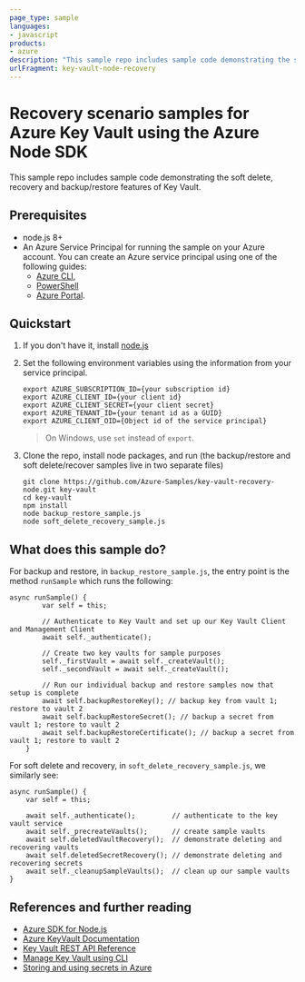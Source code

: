 ```yaml
---
page_type: sample
languages:
- javascript
products:
- azure
description: "This sample repo includes sample code demonstrating the soft delete, recovery and backup/restore features of Key Vault."
urlFragment: key-vault-node-recovery
---
```


# Recovery scenario samples for Azure Key Vault using the Azure Node SDK

This sample repo includes sample code demonstrating the soft delete, recovery and backup/restore features of Key Vault.

## Prerequisites
 * node.js 8+
 * An Azure Service Principal for running the sample on your Azure account. You can create an Azure service principal using one of the following guides:
     - [Azure CLI](https://azure.microsoft.com/documentation/articles/resource-group-authenticate-service-principal-cli/),
     - [PowerShell](https://azure.microsoft.com/documentation/articles/resource-group-authenticate-service-principal/)
     - [Azure Portal](https://azure.microsoft.com/documentation/articles/resource-group-create-service-principal-portal/). 

     
## Quickstart
1. If you don't have it, install [node.js](https://nodejs.org)
2. Set the following environment variables using the information from your service principal.
   ```
   export AZURE_SUBSCRIPTION_ID={your subscription id}
   export AZURE_CLIENT_ID={your client id}
   export AZURE_CLIENT_SECRET={your client secret}
   export AZURE_TENANT_ID={your tenant id as a GUID}
   export AZURE_CLIENT_OID={Object id of the service principal}
   ```
   > On Windows, use `set` instead of `export`.

3. Clone the repo, install node packages, and run (the backup/restore and soft delete/recover samples live in two separate files)
     ```
     git clone https://github.com/Azure-Samples/key-vault-recovery-node.git key-vault
     cd key-vault
     npm install
     node backup_restore_sample.js
     node soft_delete_recovery_sample.js
     ```

## What does this sample do?
For backup and restore, in `backup_restore_sample.js`, the entry point is the method `runSample` which runs the following:
  ```
  async runSample() {
          var self = this;
          
          // Authenticate to Key Vault and set up our Key Vault Client and Management Client
          await self._authenticate(); 
          
          // Create two key vaults for sample purposes
          self._firstVault = await self._createVault();
          self._secondVault = await self._createVault();
          
          // Run our individual backup and restore samples now that setup is complete
          await self.backupRestoreKey(); // backup key from vault 1; restore to vault 2
          await self.backupRestoreSecret(); // backup a secret from vault 1; restore to vault 2
          await self.backupRestoreCertificate(); // backup a secret from vault 1; restore to vault 2
      }
  ```

For soft delete and recovery, in `soft_delete_recovery_sample.js`, we similarly see:
  ```
  async runSample() {
      var self = this;

      await self._authenticate();         // authenticate to the key vault service
      await self._precreateVaults();      // create sample vaults
      await self.deletedVaultRecovery();  // demonstrate deleting and recovering vaults
      await self.deletedSecretRecovery(); // demonstrate deleting and recovering secrets 
      await self._cleanupSampleVaults();  // clean up our sample vaults
  }
  ```

## References and further reading

- [Azure SDK for Node.js](https://github.com/Azure/azure-sdk-for-node)
- [Azure KeyVault Documentation](https://azure.microsoft.com/en-us/documentation/services/key-vault/)
- [Key Vault REST API Reference](https://msdn.microsoft.com/en-us/library/azure/dn903609.aspx)
- [Manage Key Vault using CLI](https://azure.microsoft.com/en-us/documentation/articles/key-vault-manage-with-cli/)
- [Storing and using secrets in Azure](https://blogs.msdn.microsoft.com/dotnet/2016/10/03/storing-and-using-secrets-in-azure/)
